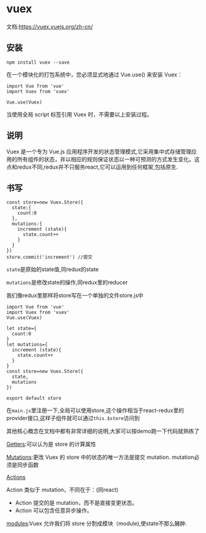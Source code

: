 # vuex

文档:https://vuex.vuejs.org/zh-cn/

## 安装

```
npm install vuex --save
```

在一个模块化的打包系统中，您必须显式地通过 Vue.use() 来安装 Vuex：

```
import Vue from 'vue'
import Vuex from 'vuex'

Vue.use(Vuex)
```
当使用全局 script 标签引用 Vuex 时，不需要以上安装过程。

## 说明

Vuex 是一个专为 Vue.js 应用程序开发的状态管理模式,它采用集中式存储管理应用的所有组件的状态，并以相应的规则保证状态以一种可预测的方式发生变化。这点和redux不同,redux并不只服务react,它可以运用到任何框架,包括原生.

## 书写

```
const store=new Vuex.Store({
  state:{
    count:0
  },
  mutations:{
    increment (state){
      state.count++
    }
  }
})
store.commit('increment') //提交
```
`state`是原始的state值,同redux的state

`mutations`是修改state的操作,同redux里的reducer

我们像redux里那样将store写在一个单独的文件store.js中

```
import Vue from 'vue'
import Vuex from 'vuex'
Vue.use(Vuex)

let state={
  count:0
}
let mutations={
  increment (state){
    state.count++
  }
}
const store=new Vuex.Store({
  state,
  mutations
})

export default store

```

在`main.js`里注册一下,全局可以使用store,这个操作相当于react-redux里的provider接口,这样子组件就可以通过` this.$store `访问到

其他核心概念在文档中都有非常详细的说明,大家可以按demo跑一下代码就熟练了

[Getters](https://vuex.vuejs.org/zh-cn/getters.html):可以认为是 store 的计算属性

[Mutations](https://vuex.vuejs.org/zh-cn/mutations.html):更改 Vuex 的 store 中的状态的唯一方法是提交 mutation. mutation必须是同步函数

[Actions](https://vuex.vuejs.org/zh-cn/actions.html)

Action 类似于 mutation，不同在于：(同react)

- Action 提交的是 mutation，而不是直接变更状态。
- Action 可以包含任意异步操作。

[modules](https://vuex.vuejs.org/zh-cn/modules.html):Vuex 允许我们将 store 分割成模块（module),使state不那么臃肿.
